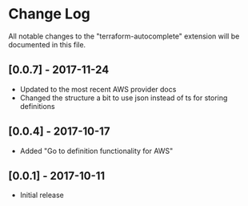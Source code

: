 # Change Log
All notable changes to the "terraform-autocomplete" extension will be documented in this file.

## [0.0.7] - 2017-11-24
- Updated to the most recent AWS provider docs
- Changed the structure a bit to use json instead of ts for storing definitions

## [0.0.4] - 2017-10-17
- Added "Go to definition functionality for AWS"

## [0.0.1] - 2017-10-11
- Initial release